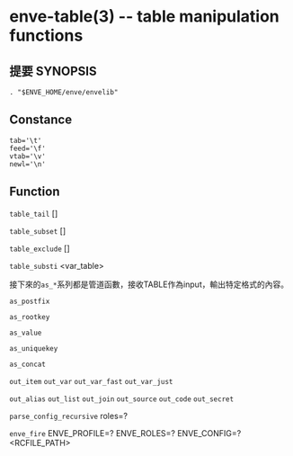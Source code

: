 enve-table(3) -- table manipulation functions
==================================

## 提要 SYNOPSIS

`. "$ENVE_HOME/enve/envelib"`


## Constance

```
tab='\t'
feed='\f'
vtab='\v'
newl='\n'
```

## Function

`table_tail` <match> [<type>]

`table_subset` <match> [<type>]

`table_exclude` <match> [<type>]

`table_substi` <var_table>


接下來的`as_*`系列都是管道函數，接收TABLE作為input，輸出特定格式的內容。

`as_postfix` <postfix>

`as_rootkey`

`as_value`

`as_uniquekey`

`as_concat`

`out_item` <type> <key> <value>
`out_var` <key> <value>
`out_var_fast` <key> <value>
`out_var_just` <key> <value>

`out_alias` <key> <value>
`out_list` <key> <value>
`out_join` <key> <value>
`out_source` <key> <value>
`out_code` <key> <value>
`out_secret` <key> <value>

`parse_config_recursive` roles=? <file>

`enve_fire` ENVE_PROFILE=? ENVE_ROLES=? ENVE_CONFIG=? <RCFILE_PATH>
